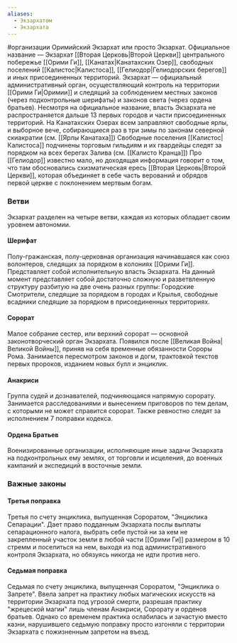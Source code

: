 ```yaml
---
aliases:
  - Экзархатом
  - Экзархата
---
```

#организации
Оримийский Экзархат или просто Экзархат. Официальное название — Экзархат [[Вторая Церковь|Второй Церкви]] центрального побережье [[Орими Ги]], [[Канатах|Канатахских Озер]], свободных поселений [[Калистос|Калистоса]], [[Гелиодор|Гелиодорских берегов]] и иных присоединенных территорий. 
Экзархат — официальный административный орган, осуществляющий контроль на территории [[Орими Ги|Оримии]] и следящий за соблюдением местных законов (через подконтрольные шерифаты) и законов света (через ордена братьев). Несмотря на официальное название, власть Экзархата не распространяется дальше 13 первых городов и части присоединенных территорий. На Канатахских Озерах всем заправляют свободные ярлы, и выборное вече, собирающиеся раз в три зимы по законам северной скиакратии (см. [[Ярлы Канатаха]])
Свободные поселения [[Калистос|Калистоса]] подчинены торговым гильдиям и их гвардейцы следят за порядком на всех берегах Залива (см. [[Калисто Кранца]])
Про [[Гелиодор]] известно мало, но доходящая информация говорит о том, что там обосновались схизматическая ересь [[Вторая Церковь|Второй Церкви]], которая объединяет в себе часть верований и обрядов первой церкве с поклонением мертвым богам.

### Ветви
Экзархат разделен на четыре ветви, каждая из которых обладает своим уровнем автономии.

#### Шерифат
Полу-гражанская, полу-церковная организация начинавшаяся как союз волонтеров, следящих за порядком в колониях [[Орими Ги]]. Представляет собой исполнительную власть Экзархата. На данный момент представляет собой достаточно сложную и разветвленную структуру разбитую на две очень разных группы: Городские Смотрители, следящие за порядком в городах и Крылья, свободные всадники следящие за порядком в присоединенных территориях.

#### Сорорат
Малое собрание сестер, или верхний сорорат — основной законотворческий орган Экзархата. Появился после [[Великая Война|Великой Войны]], приняв на себя временные обязанности Сороры Рома. Занимается пересмотром законов и догм, трактовкой текстов первых пророков, изданием новых булл и энциклик.

#### Анакриси
Группа судей и дознавателей, подчиняющаяся напрямую сорорату. Занимается расследованиями и вынесением приговоров по тем делам, с которыми не может справится сорорат. Также ревностно следят за исполнением 7 поправки кодекса.

#### Ордена Братьев
Военизированные организации, исполняющие иные задачи Экзархата на подконтрольных ему землях, от торговли и исцеления, до военных кампаний и экспедиций в восточные земли.

### Важные законы

#### Третья поправка
Третья по счету энциклика, выпущенная Сороратом, "Энциклика Сепарации". Дает право подданным Экзархата послы выплаты сепарационного налога, выбрать себе пустой ни за кем не закрепленный участок земли в любой части [[Орими Ги]] размером в 10 стремм и поселиться на нем, выходя из под административного контроля Экзархата, но обязуясь никогда не идти против него.

#### Седьмая поправка
Седьмая по счету энциклика, выпущенная Сороратом, "Энциклика о Запрете". Ввела запрет на практику любых магических искусств на территории Экзархата под угрозой смерти, разрешая практику "жрецеской магии" лишь членам Анакриси, Сорорату и орденов братьев. Однако со временем практика ослабилась и зачастую вместо казни, нарушившего седьмую поправку просто изгоняли с территории Экзархата с пожизненным запретом на въезд. 